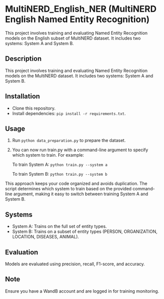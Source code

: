 # MultiNERD_English_NER (MultiNERD English Named Entity Recognition)
This project involves training and evaluating Named Entity Recognition models on the English subset of MultiNERD dataset. It includes two systems: System A and System B.

## Description
This project involves training and evaluating Named Entity Recognition models on the MultiNERD dataset. It includes two systems: System A and System B.

## Installation
- Clone this repository.
- Install dependencies: `pip install -r requirements.txt`.

## Usage
1. Run `python data_preparation.py` to prepare the dataset.
2. You can now run train.py with a command-line argument to specify which system to train. For example:

    To train System A: `python train.py --system a`
   
    To train System B: `python train.py --system b`
   
This approach keeps your code organized and avoids duplication. The script determines which system to train based on the provided command-line argument, making it easy to switch between training System A and System B.

## Systems
- System A: Trains on the full set of entity types.
- System B: Trains on a subset of entity types (PERSON, ORGANIZATION, LOCATION, DISEASES, ANIMAL).

## Evaluation
Models are evaluated using precision, recall, F1-score, and accuracy.

## Note
Ensure you have a WandB account and are logged in for training monitoring.

